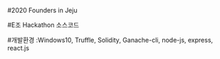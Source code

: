 #2020 Founders in Jeju 

#E조 Hackathon 소스코드

#개발환경 :Windows10, Truffle, Solidity, Ganache-cli, node-js, express, react.js

